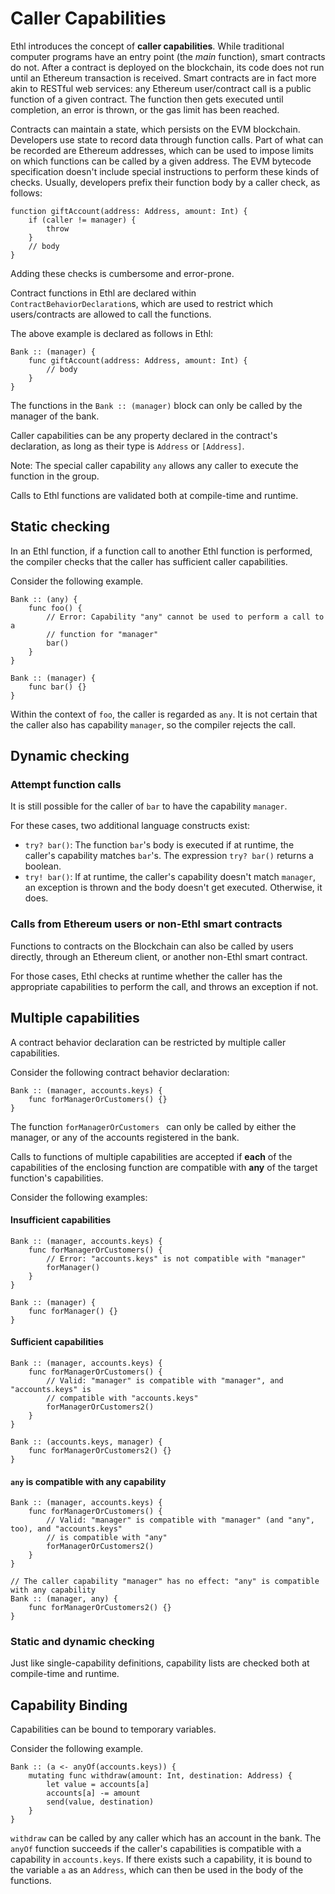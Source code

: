 # Caller Capabilities

Ethl introduces the concept of **caller capabilities**. While traditional computer programs have an entry point (the *main* function), smart contracts do not. After a contract is deployed on the blockchain, its code does not run until an Ethereum transaction is received. Smart contracts are in fact more akin to RESTful web services: any Ethereum user/contract call is a public function of a given contract. The function then gets executed until completion, an error is thrown, or the gas limit has been reached.

Contracts can maintain a state, which persists on the EVM blockchain. Developers use state to record data through function calls. Part of what can be recorded are Ethereum addresses, which can be used to impose limits on which functions can be called by a given address. The EVM bytecode specification doesn't include special instructions to perform these kinds of checks. Usually, developers prefix their function body by a caller check, as follows:

```
function giftAccount(address: Address, amount: Int) {
	if (caller != manager) {
		throw
	}
	// body
}
```

Adding these checks is cumbersome and error-prone. 

Contract functions in Ethl are declared within `ContractBehaviorDeclaration`s, which are used to restrict which users/contracts are allowed to call the functions.

The above example is declared as follows in Ethl:

```
Bank :: (manager) {
	func giftAccount(address: Address, amount: Int) {
		// body
	}
}
```

The functions in the `Bank :: (manager)` block can only be called by the manager of the bank.

Caller capabilities can be any property declared in the contract's declaration, as long as their type is `Address` or `[Address]`.

Note: The special caller capability `any` allows any caller to execute the function in the group.

Calls to Ethl functions are validated both at compile-time and runtime.

## Static checking

In an Ethl function, if a function call to another Ethl function is performed, the compiler checks that the caller has sufficient caller capabilities.

Consider the following example.

```
Bank :: (any) {
	func foo() {
		// Error: Capability "any" cannot be used to perform a call to a 
		// function for "manager"
		bar()
	}
}

Bank :: (manager) {
	func bar() {}
}
```

Within the context of `foo`, the caller is regarded as `any`. It is not certain that the caller also has capability `manager`, so the compiler rejects the call.

## Dynamic checking

### Attempt function calls

It is still possible for the caller of `bar` to have the capability `manager`.

For these cases, two additional language constructs exist:

- `try? bar()`: The function `bar`'s body is executed if at runtime, the caller's capability matches `bar`'s. The expression `try? bar()` returns a boolean.
- `try! bar()`: If at runtime, the caller's capability doesn't match `manager`, an exception is thrown and the body doesn't get executed. Otherwise, it does.

### Calls from Ethereum users or non-Ethl smart contracts

Functions to contracts on the Blockchain can also be called by users directly, through an Ethereum client, or another non-Ethl smart contract.

For those cases, Ethl checks at runtime whether the caller has the appropriate capabilities to perform the call, and throws an exception if not.

## Multiple capabilities

A contract behavior declaration can be restricted by multiple caller capabilities.

Consider the following contract behavior declaration:

```
Bank :: (manager, accounts.keys) {
	func forManagerOrCustomers() {}
}
```

The function `forManagerOrCustomers ` can only be called by either the manager, or any of the accounts registered in the bank.

Calls to functions of multiple capabilities are accepted if **each** of the capabilities of the enclosing function are compatible with **any** of the target function's capabilities.

Consider the following examples:

#### Insufficient capabilities

```
Bank :: (manager, accounts.keys) {
	func forManagerOrCustomers() {
		// Error: "accounts.keys" is not compatible with "manager"
		forManager()
	}
}

Bank :: (manager) {
	func forManager() {}
}

```

#### Sufficient capabilities

```
Bank :: (manager, accounts.keys) {
	func forManagerOrCustomers() {
		// Valid: "manager" is compatible with "manager", and "accounts.keys" is
		// compatible with "accounts.keys" 
		forManagerOrCustomers2()
	}
}

Bank :: (accounts.keys, manager) {
	func forManagerOrCustomers2() {}
}

```

#### `any` is compatible with any capability

```
Bank :: (manager, accounts.keys) {
	func forManagerOrCustomers() {
		// Valid: "manager" is compatible with "manager" (and "any", too), and "accounts.keys"
		// is compatible with "any"
		forManagerOrCustomers2()
	}
}

// The caller capability "manager" has no effect: "any" is compatible with any capability
Bank :: (manager, any) {
	func forManagerOrCustomers2() {}
}

```

### Static and dynamic checking

Just like single-capability definitions, capability lists are checked both at compile-time and runtime.

## Capability Binding

Capabilities can be bound to temporary variables.

Consider the following example.

```
Bank :: (a <- anyOf(accounts.keys)) {
	mutating func withdraw(amount: Int, destination: Address) {
		let value = accounts[a]
		accounts[a] -= amount
		send(value, destination)
	}
}

```

`withdraw` can be called by any caller which has an account in the bank. The `anyOf` function succeeds if the caller's capabilities is compatible with a capability in `accounts.keys`. If there exists such a capability, it is bound to the variable `a` as an `Address`, which can then be used in the body of the functions.
